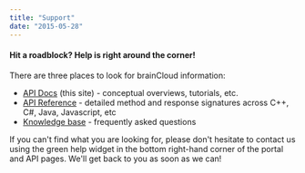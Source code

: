 ```yaml
---
title: "Support"
date: "2015-05-28"
---
```


#### Hit a roadblock? Help is right around the corner!

There are three places to look for brainCloud information:

- [API Docs](/apidocs/) (this site) - conceptual overviews, tutorials, etc.
- [API Reference](/apidocs/apiref/) - detailed method and response signatures across C++, C#, Java, Javascript, etc
- [Knowledge base](http://help.getbraincloud.com) - frequently asked questions

If you can't find what you are looking for, please don't hesitate to contact us using the green help widget in the bottom right-hand corner of the portal and API pages. We'll get back to you as soon as we can!
